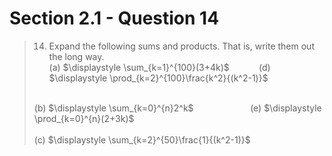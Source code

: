 # Section 2.1 - Question 14

> 14. Expand the following sums and products. That is, write them out the long way.<br>
> (a) $\displaystyle \sum_{k=1}^{100}(3+4k)$ &nbsp;&nbsp;&nbsp;&nbsp;&nbsp;&nbsp;&nbsp;&nbsp;&nbsp;&nbsp; (d) $\displaystyle \prod_{k=2}^{100}\frac{k^2}{(k^2-1)}$<br>
> <br>
> (b) $\displaystyle \sum_{k=0}^{n}2^k$ &nbsp;&nbsp;&nbsp;&nbsp;&nbsp;&nbsp;&nbsp;&nbsp;&nbsp;&nbsp;&nbsp;&nbsp;&nbsp;&nbsp;&nbsp;&nbsp;&nbsp;&nbsp;&nbsp;&nbsp;&nbsp; (e) $\displaystyle \prod_{k=0}^{n}(2+3k)$ <br>
> <br>
> (c) $\displaystyle \sum_{k=2}^{50}\frac{1}{(k^2-1)}$